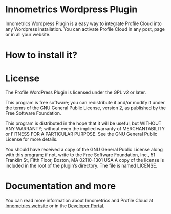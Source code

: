 Innometrics Wordpress Plugin
============================

Innometrics Wordpress Plugin is a easy way to integrate Profile Cloud into any Wordpress installation. You can activate Profile Cloud in any post, page or in all your website. 

How to install it?
============================


License
============================

The Profile WordPress Plugin is licensed under the GPL v2 or later.

This program is free software; you can redistribute it and/or modify it under the terms of the GNU General Public License, version 2, as published by the Free Software Foundation.

This program is distributed in the hope that it will be useful, but WITHOUT ANY WARRANTY; without even the implied warranty of MERCHANTABILITY or FITNESS FOR A PARTICULAR PURPOSE. See the GNU General Public License for more details.

You should have received a copy of the GNU General Public License along with this program; if not, write to the Free Software Foundation, Inc., 51 Franklin St, Fifth Floor, Boston, MA 02110-1301 USA
A copy of the license is included in the root of the plugin’s directory. The file is named LICENSE.

Documentation and more
============================
You can read more information about Innometrics and Profile Cloud at [Innometrics website](http://www.innometrics.com "Innometrics Profile Cloud") or in the [Developer Portal](https://innometrics.atlassian.net/wiki/display/ID/Innometrics+Developers "Innometrics Dev Portal").
